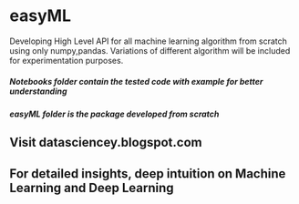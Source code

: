 # easyML
Developing High Level API for all machine learning algorithm from scratch using only numpy,pandas. Variations of different algorithm will be included for experimentation purposes.
##### Notebooks folder contain the tested code with example for better understanding
##### easyML folder is the package developed from scratch
## Visit datasciencey.blogspot.com
## For detailed insights, deep intuition on Machine Learning and Deep Learning

